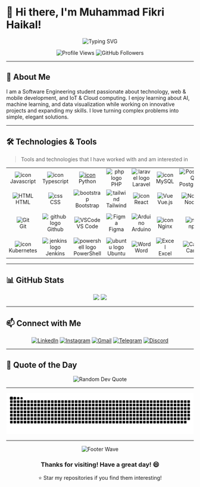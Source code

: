 # 👋 Hi there, I'm Muhammad Fikri Haikal!

<div align="center">
  <img src="https://readme-typing-svg.herokuapp.com?font=Fira+Code&size=30&duration=3000&pause=1000&color=36BCF7&center=true&vCenter=true&width=600&lines=Welcome+to+my+GitHub+Profile!;Software+Engineering+Student;Web+%26+Mobile+Developer;IoT+%26+Cloud+Enthusiast" alt="Typing SVG" />
</div>

<p align="center">
  <img src="https://komarev.com/ghpvc/?username=fikrihaikal17&label=Profile%20views&color=0e75b6&style=flat" alt="Profile Views" />
  <img src="https://img.shields.io/github/followers/fikrihaikal17?label=Followers&style=social" alt="GitHub Followers" />
</p>

---

## 🚀 About Me

I am a Software Engineering student passionate about technology, web & mobile development, and IoT & Cloud computing. I enjoy learning about AI, machine learning, and data visualization while working on innovative projects and expanding my skills. I love turning complex problems into simple, elegant solutions.

---

## 🛠️ Technologies & Tools

> Tools and technologies that I have worked with and am interested in

<table>
  <tr>
    <td align="center" width="96">
        <img src="https://techstack-generator.vercel.app/js-icon.svg" alt="icon" width="65" height="65" />
      <br>Javascript
    </td>
    <td align="center" width="96">
        <img src="https://techstack-generator.vercel.app/ts-icon.svg" alt="icon" width="65" height="65" />
      <br>Typescript
    </td>
    <td align="center" width="96">
      <a href="#macropower-tech">
        <img src="https://techstack-generator.vercel.app/python-icon.svg" alt="icon" width="65" height="65" />
      </a>
      <br>Python
    </td>
    <td align="center" width="96">
        <img src="https://skillicons.dev/icons?i=php" height="50" alt="php logo">
      <br>PHP
    </td>
    <td align="center" width="96">
        <img src="https://skillicons.dev/icons?i=laravel" height="50" alt="laravel logo">    
      <br>Laravel
    </td>
    <td align="center" width="96">
        <img src="https://techstack-generator.vercel.app/mysql-icon.svg" alt="icon" width="65" height="65" />
      <br>MySQL
    </td>
    <td align="center" width="96">
        <img src="https://skillicons.dev/icons?i=postgresql" width="48" height="48" alt="PostgreSQL" />
      <br>PostgreSQL
    </td>
    <td align="center" width="96">
        <img src="https://skillicons.dev/icons?i=dart" width="48" height="48" alt="dart" />
      <br>Dart
    </td>
    <td align="center" width="96">
        <img src="https://skillicons.dev/icons?i=flutter" width="48" height="48" alt="flutter" />
      <br>Flutter
    </td>
  </tr>
  <tr>
    <td align="center"  width="96">
        <img src="https://skillicons.dev/icons?i=html" width="48" height="48" alt="HTML" />
      <br>HTML
    </td>
    <td align="center" width="96">
        <img src="https://skillicons.dev/icons?i=css" width="48" height="48" alt="css" />
      <br>CSS
    </td>
    <td align="center" width="96">
        <img src="https://skillicons.dev/icons?i=bootstrap" width="48" height="48" alt="bootstrap" />
      <br>Bootstrap
    </td>
    <td align="center" width="96">
        <img src="https://skillicons.dev/icons?i=tailwind" width="48" height="48" alt="tailwind" />
      <br>Tailwind
    </td>
    <td align="center" width="96">
        <img src="https://techstack-generator.vercel.app/react-icon.svg" alt="icon" width="65" height="65" />
      <br>React
    </td>
    <td align="center" width="96">
        <img src="https://skillicons.dev/icons?i=vue" width="48" height="48" alt="Vue" />
      <br>Vue.js
    </td>
    <td align="center" width="96">
        <img src="https://skillicons.dev/icons?i=nodejs" width="48" height="48" alt="Node.js" />
      <br>Node.js
    </td>
    <td align="center" width="96">
        <img src="https://skillicons.dev/icons?i=firebase" width="48" height="48" alt="Firebase" />
      <br>Firebase
    </td>
    <td align="center" width="96">
        <img src="https://techstack-generator.vercel.app/restapi-icon.svg" width="65" height="65" alt="Rest API" />
      <br>Rest API
    </td>
  </tr>
  <tr>
    <td align="center" width="96">
        <img src="https://skillicons.dev/icons?i=git" width="48" height="48" alt="Git" />
      <br>Git
    </td>
    <td align="center" width="96">
        <img src="https://skillicons.dev/icons?i=github" height="50" alt="github logo">
      <br>Github
    </td>
    <td align="center" width="96">
        <img src="https://skillicons.dev/icons?i=vscode" width="48" height="48" alt="VSCode" />
      <br>VS Code
    </td>
    <td align="center" width="96">
        <img src="https://skillicons.dev/icons?i=figma" width="48" height="48" alt="Figma" />
      <br>Figma
    </td>
    <td align="center" width="96">
        <img src="https://skillicons.dev/icons?i=arduino" width="48" height="48" alt="Arduino" />
      <br>Arduino
    </td>
    <td align="center" width="96">
        <img src="https://techstack-generator.vercel.app/nginx-icon.svg" alt="icon" width="50" height="50" />
      <br>Nginx
    </td>
    <td align="center" width="96">
        <img src="https://skillicons.dev/icons?i=npm" width="48" height="48" alt="npm" />
      <br>npm
    </td>
    <td align="center" width="96">
        <img src="https://skillicons.dev/icons?i=androidstudio" width="48" height="48" alt="Android Studio" />
      <br>Android Studio
    </td>
    <td align="center" width="96">
        <img src="https://skillicons.dev/icons?i=gcp" width="48" height="48" alt="Google Cloud" />
      <br>GCP
    </td>
  </tr>
  <tr>
    <td align="center" width="96">
        <img src="https://techstack-generator.vercel.app/kubernetes-icon.svg" alt="icon" width="50" height="50" />
      <br>Kubernetes
    </td>
    <td align="center" width="96">
        <img src="https://skillicons.dev/icons?i=jenkins" height="50" alt="jenkins logo">
      <br>Jenkins
    </td>
    <td align="center" width="96">
        <img src="https://skillicons.dev/icons?i=powershell" height="50" alt="powershell logo">
      <br>PowerShell
    </td>
    <td align="center" width="96">
        <img src="https://skillicons.dev/icons?i=ubuntu" height="50" alt="ubuntu logo">
      <br>Ubuntu
    </td>
    <td align="center" width="96">
        <img src="https://img.icons8.com/color/96/microsoft-word-2019--v2.png" width="48" height="48" alt="Word" />
      <br>Word
    </td>
    <td align="center" width="96">
        <img src="https://img.icons8.com/color/96/microsoft-excel-2019--v1.png" width="48" height="48" alt="Excel" />
      <br>Excel
    </td>
    <td align="center" width="96">
        <img src="https://img.icons8.com/fluency/96/canva.png" width="48" height="48" alt="Canva" />
      <br>Canva
    </td>
    <td align="center" width="96">
        <img src="https://skillicons.dev/icons?i=ai" width="48" height="48" alt="Adobe Illustrator" />
      <br>Illustrator
    </td>
    <td align="center" width="96">
        <img src="https://www.dicoding.com/blog/wp-content/uploads/2020/12/Cover.png" width="48" height="48" alt="Dicoding" />
      <br>Dicoding
    </td>
  </tr>
</table>

---

## 📊 GitHub Stats

<div align="center">
  <img height="150em" src="https://github-readme-stats.vercel.app/api?username=fikrihaikal17&show_icons=true&theme=tokyonight&include_all_commits=true&count_private=true"/>
  <img height="150em" src="https://github-readme-stats.vercel.app/api/top-langs/?username=fikrihaikal17&layout=compact&langs_count=6&theme=tokyonight"/>
</div>

---

## 📫 Connect with Me

<div align="center">

[![LinkedIn](https://img.shields.io/badge/LinkedIn-0077B5?style=for-the-badge&logo=linkedin&logoColor=white)](https://www.linkedin.com/in/fikriihaikall)
[![Instagram](https://img.shields.io/badge/Instagram-E4405F?style=for-the-badge&logo=instagram&logoColor=white)](https://www.instagram.com/fikrii_haikalll17/)
[![Gmail](https://img.shields.io/badge/Gmail-D14836?style=for-the-badge&logo=gmail&logoColor=white)](mailto:fikrihaikal170308@gmail.com)
[![Telegram](https://img.shields.io/badge/Telegram-2CA5E0?style=for-the-badge&logo=telegram&logoColor=white)](https://t.me/+6281246995873)
[![Discord](https://img.shields.io/badge/Discord-7289DA?style=for-the-badge&logo=discord&logoColor=white)](https://discord.gg/7zNW98HY)

</div>

---

## 💭 Quote of the Day

<div align="center">
  <img src="https://quotes-github-readme.vercel.app/api?type=horizontal&theme=tokyonight&width=800&height=150" alt="Random Dev Quote" />
</div>

---

<picture align="center">
  <source
    media="(prefers-color-scheme: dark)"
    srcset="https://raw.githubusercontent.com/platane/snk/output/github-contribution-grid-snake-dark.svg"
  />
  <source
    media="(prefers-color-scheme: light)"
    srcset="https://raw.githubusercontent.com/platane/snk/output/github-contribution-grid-snake.svg"
  />
  <img
    alt="github contribution grid snake animation"
    src="https://raw.githubusercontent.com/platane/snk/output/github-contribution-grid-snake.svg"
  />
</picture>

---

<div align="center">
  <img src="https://capsule-render.vercel.app/api?type=waving&color=gradient&height=100&section=footer" alt="Footer Wave" />
</div>

<div align="center">
  <h3>Thanks for visiting! Have a great day! 😄</h3>
  <p>⭐ Star my repositories if you find them interesting!</p>
</div>
